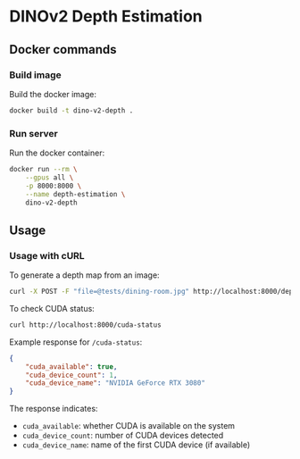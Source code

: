 # DINOv2 Depth Estimation

## Docker commands

### Build image

Build the docker image:

```bash
docker build -t dino-v2-depth .
```

### Run server

Run the docker container:

```bash
docker run --rm \
    --gpus all \
    -p 8000:8000 \
    --name depth-estimation \
    dino-v2-depth
```

## Usage

### Usage with cURL

To generate a depth map from an image:
```bash
curl -X POST -F "file=@tests/dining-room.jpg" http://localhost:8000/depth/image --output tests/dining-room-depth-map.png
```

To check CUDA status:
```bash
curl http://localhost:8000/cuda-status
```

Example response for `/cuda-status`:
```json
{
    "cuda_available": true,
    "cuda_device_count": 1,
    "cuda_device_name": "NVIDIA GeForce RTX 3080"
}
```

The response indicates:
- `cuda_available`: whether CUDA is available on the system
- `cuda_device_count`: number of CUDA devices detected
- `cuda_device_name`: name of the first CUDA device (if available)

